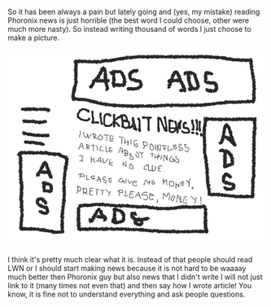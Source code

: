 <!-- 
.. title: Just read LWN or make your news
.. slug: just-read-lwn-or-make-your-news
.. date: 2015-12-15 15:08:27 UTC+01:00
.. tags: lwn, news, linux 
.. category: 
.. link: 
.. description: 
.. type: text
-->

So it has been always a pain but lately going and (yes, my mistake) reading Phoronix news is just horrible (the best word I could choose, other were much more nasty). So instead writing thousand of words I just choose to make a picture.

![moronix](../images/moronix.jpg)

I think it's pretty much clear what it is. Instead of that people should read LWN or I should start making news because it is not hard to be waaaay much better then Phoronix guy but also news that I didn't write I will not just link to it (many times not even that) and then say how I wrote article! You know, it is fine not to understand everything and ask people questions.
